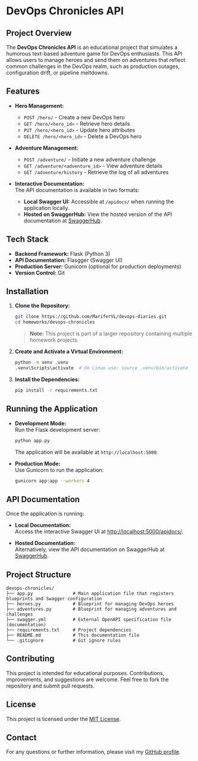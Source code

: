 # DevOps Chronicles API

## Project Overview
The **DevOps Chronicles API** is an educational project that simulates a humorous text-based adventure game for DevOps enthusiasts. This API allows users to manage heroes and send them on adventures that reflect common challenges in the DevOps realm, such as production outages, configuration drift, or pipeline meltdowns.

## Features
- **Hero Management:**  
  - `POST /hero/` - Create a new DevOps hero  
  - `GET /hero/<hero_id>` - Retrieve hero details  
  - `PUT /hero/<hero_id>` - Update hero attributes  
  - `DELETE /hero/<hero_id>` - Delete a DevOps hero
  
- **Adventure Management:**  
  - `POST /adventure/` - Initiate a new adventure challenge  
  - `GET /adventure/<adventure_id>` - View adventure details  
  - `GET /adventure/history` - Retrieve the log of all adventures
  
- **Interactive Documentation:**  
  The API documentation is available in two formats:
  - **Local Swagger UI:** Accessible at `/apidocs/` when running the application locally.
  - **Hosted on SwaggerHub:** View the hosted version of the API documentation at [SwaggerHub](https://app.swaggerhub.com/apis-docs/MARIFERVLDEV/dev-ops_chronicles_api/1.0.0).

## Tech Stack
- **Backend Framework:** Flask (Python 3)
- **API Documentation:** Flasgger (Swagger UI)
- **Production Server:** Gunicorn (optional for production deployments)
- **Version Control:** Git

## Installation
1. **Clone the Repository:**
   ```bash
   git clone https://github.com/MariferVL/devops-diaries.git
   cd homeworks/devops-chronicles
   ```
   > **Note:** This project is part of a larger repository containing multiple homework projects.

2. **Create and Activate a Virtual Environment:**
   ```bash
   python -m venv .venv
   .venv\Scripts\activate  # On Linux use: source .venv/bin/activate
   ```

3. **Install the Dependencies:**
   ```bash
   pip install -r requirements.txt
   ```

## Running the Application
- **Development Mode:**  
  Run the Flask development server:
  ```bash
  python app.py
  ```
  The application will be available at `http://localhost:5000`.

- **Production Mode:**  
  Use Gunicorn to run the application:
  ```bash
  gunicorn app:app --workers 4
  ```

## API Documentation
Once the application is running:
- **Local Documentation:**  
  Access the interactive Swagger UI at [http://localhost:5000/apidocs/](http://localhost:5000/apidocs/).

- **Hosted Documentation:**  
  Alternatively, view the API documentation on SwaggerHub at [SwaggerHub](https://app.swaggerhub.com/apis-docs/MARIFERVLDEV/dev-ops_chronicles_api/1.0.0).

## Project Structure
```
devops-chronicles/
├── app.py               # Main application file that registers blueprints and Swagger configuration
├── heroes.py            # Blueprint for managing DevOps heroes
├── adventures.py        # Blueprint for managing adventures and challenges
├── swagger.yml          # External OpenAPI specification file (documentation)
├── requirements.txt     # Project dependencies
├── README.md            # This documentation file
└── .gitignore           # Git ignore rules
```

## Contributing
This project is intended for educational purposes. Contributions, improvements, and suggestions are welcome. Feel free to fork the repository and submit pull requests.

## License
This project is licensed under the [MIT License](LICENSE).

## Contact
For any questions or further information, please visit my [GitHub profile](https://github.com/MariferVL).
